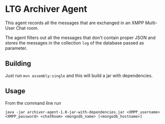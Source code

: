 # LTG Archiver Agent

This agent records all the messages that are exchanged in an XMPP Multi-User Chat room. 

The agent filters out all the messages that don't contain proper JSON and stores the messages
in the collection `log` of the database passed as parameter. 

## Building

Just run `mvn assembly:single` and this will build a jar with dependencies.

## Usage
From the command line run 
```
java -jar archiver-agent-1.0-jar-with-dependencies.jar <XMPP_username> <XMPP_password> <chatRoom> <mongodb_name> [<mongodb_hostname>]
``` 
